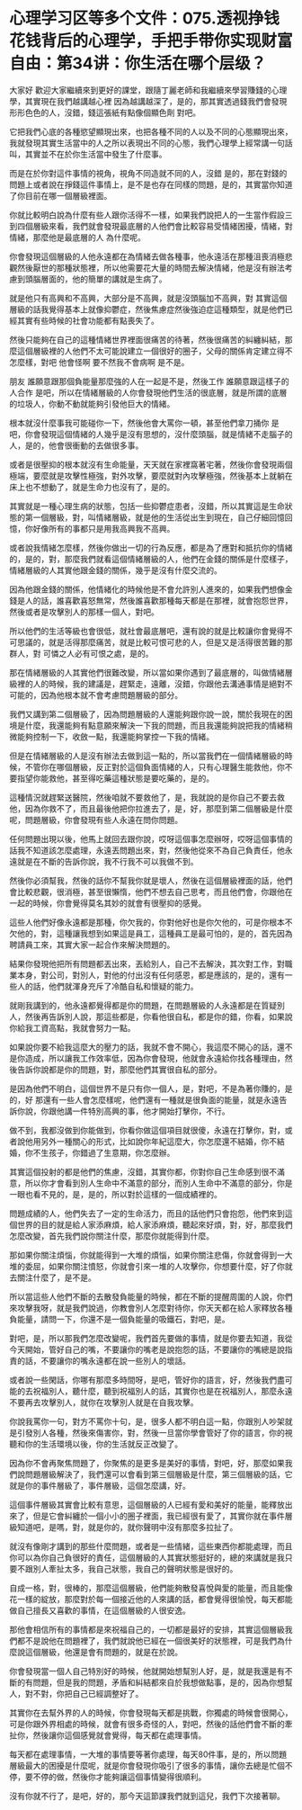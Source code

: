 # 心理学习区等多个文件：075.透视挣钱花钱背后的心理学，手把手带你实现财富自由：第34讲：你生活在哪个层级？

大家好 歡迎大家繼續來到更好的課堂，跟隨丁麗老師和我繼續來學習賺錢的心理學，其實現在我們越講越心裡 因為越講越深了，是的，那其實透過錢我們會發現形形色色的人，沒錯，錢這張紙有點像個顯色劑 對吧。

它把我們心底的各種慾望顯現出來，也把各種不同的人以及不同的心態顯現出來，我就發現其實生活當中的人之所以表現出不同的心態，我們心理學上經常講一句話叫，其實並不在於你生活當中發生了什麼事。

而是在於你對這件事情的視角，視角不同造就不同的人，沒錯 是的，那在對錢的問題上或者說在掙錢這件事情上，是不是也存在同樣的問題，是的，其實當你知道了你目前在哪一個層級裡面。

你就比較明白說為什麼有些人跟你活得不一樣，如果我們說把人的一生當作假設三到四個層級來看，我們就會發現最底層的人他們會比較容易受情緒困擾，情緒，對 情緒，那麼他是最底層的人 為什麼呢。

你會發現這個層級的人他永遠都在為情緒去做各種事，他永遠活在那種沮喪消極悲觀然後厭世的那種狀態裡，所以他需要花大量的時間去解決情緒，他是沒有辦法考慮到頭腦層面的，他的簡單的講就是生病了。

就是他只有高興和不高興，大部分是不高興，就是沒頭腦加不高興，對 其實這個層級的話我覺得基本上就像抑鬱症，然後焦慮症然後強迫症這種類型，就是他們已經其實有些時候的社會功能都有點喪失了。

然後只能夠在自己的這種情緒世界裡面很痛苦的待著，然後很痛苦的糾纏糾結，那麼這個層級裡的人他們不太可能說建立一個很好的圈子，父母的關係肯定建立得不怎麼樣，對吧 他會怪啊 要不然我不會病啊 是不是。

朋友 誰願意跟那個負能量那麼強的人在一起是不是，然後工作 誰願意跟這樣子的人合作 是吧，所以在情緒層級的人你會發現他們生活的很底層，就是所謂的底層的垃圾人，你動不動就能夠引發他巨大的情緒。

根本就沒什麼事我可能碰你一下，然後他會大罵你一頓，甚至他們拿刀捅你 是吧，你會發現這個情緒的人幾乎是沒有思想的，沒什麼頭腦，就是情緒不走腦子的人，是的，他會很衝動的去做很多事。

或者是很壓抑的根本就沒有生命能量，天天就在家裡窩著宅著，然後你會發現兩個極端，要麼就是攻擊性極強，對外攻擊，要麼就對內攻擊極強，然後基本上就躺在床上也不想動了，就是生命力也沒有了，是的。

其實就是一種心理生病的狀態，包括一些抑鬱症患者，沒錯，所以其實這是生命狀態的第一個層級，對，叫情緒層級，就是他的生活從出生到現在，自己仔細回憶回憶，你好像所有的事都只是用我高興我不高興。

或者說我情緒怎麼樣，然後你做出一切的行為反應，都是為了應對和抵抗你的情緒的，是的，對，那麼我們就看這個情緒層級的人，他們在金錢的關係是什麼樣子，情緒層級的人其實他跟金錢的關係，幾乎是沒有什麼交流的。

因為他跟金錢的關係，他情緒化的時候他是不會允許別人進來的，如果我們想像金錢是人的話，誰喜歡喜怒無常，然後誰喜歡那種每天都是在那裡，就會抱怨世界，然後或者是攻擊別人的那樣一個人，對吧。

所以他們的生活等級也會很低，就社會最底層吧，還有說的就是比較讓你會覺得不可思議的，就是活得那麼痛苦，就是比較可恨可悲的人，但是又是活得很苦難的那群人，對 可憐之人必有可恨之處，是的。

那在情緒層級的人其實他們很難改變，所以當如果你遇到了最底層的，叫做情緒層級裡的人的時候，我的建議是，趕緊走，遠離，沒錯，你跟他去溝通事情是絕對不可能的，因為他根本就不會考慮問題層級的部分。

我們又講到第二個層級了，因為問題層級的人還能夠跟你說一說，關於我現在的困境是什麼，我還能夠有點意願來解決一下我的問題，而且我還能夠說把我的情緒稍微能夠控制一下，收斂一點，我還能夠掌控一下我的情緒。

但是在情緒層級的人是沒有辦法去做到這一點的，所以當我們在一個情緒層級的時候，不管你在哪個層級，反正對於這個負面情緒的人，只有心理醫生能救他，你不要指望你能救他，甚至得吃藥這種狀態是要吃藥的，是的。

這種情況就趕緊送醫院，然後咱就不要救他了，是，我就說的是你自己不要去救他，因為你救不了，而且最後他把你拉進去了，是，好，那麼到第二個層級是什麼呢，問題層級，你會發現有些人永遠在問你問題。

任何問題出現以後，他馬上就回去跟你說，哎呀這個事怎麼辦呀，哎呀這個事情的話我不知道該怎麼處理，永遠丟問題出來，對，然後他從來不為自己負責任，他永遠就是在不斷的告訴你說，我不行我不可以我做不到。

然後你必須幫我，然後的話你不幫我你就是壞人，然後在這個層級裡面的話，他們會比較悲觀，很消極，甚至很懶惰，他們不想去自己思考，而且他們會，你跟他在一起的時候，你會覺得莫名其妙的就會有很壓抑的感覺。

這些人他們好像永遠都是那種，你欠我的，你對他好也是你欠他的，可是你根本不欠他的，對，這種讓我想到如果這是員工，這種員工是最可怕的，是的，首先因為聘請員工來，其實大家一起合作來解決問題的。

結果你發現他把所有問題都丟出來，丟給別人，自己不去解決，其次對工作，對職業本身，對公司，對別人，對他的付出沒有任何感恩，都是應該的，是的，還有一些人的話，他們就渾身充斥了冷酷自私和懷疑的能力。

就剛我講到的，他永遠都覺得都是你的問題，在問題層級的人永遠都是在質疑別人，然後再告訴別人說，那這些都是，你看他很自私，都是你的錯，你看，如果說你給我工資高點，我就會努力一點。

如果說你要不給我這麼大的壓力的話，我就不會不開心，我這麼不開心的話，還不是你造成，所以讓我工作效率低，因為你會發現，他就會永遠給你找各種理由，然後告訴你說都是你的問題，對，那麼他們其實很自私的部分。

是因為他們不明白，這個世界不是只有你一個人，是，對吧，不是為著你賺的，是的，好 那還有一些人會怎麼樣呢，他們還有一種就是很負面的能量，就是永遠告訴你說，你跟他講一件特別高興的事，他才開始打擊你，不行。

做不到，我都沒做到你能做到，你看你做這個項目就很傻，永遠在打擊你，對，或者說他用另外一種關心的形式，比如說你年紀這麼大，你怎麼還不結婚，你不結婚，你不生孩子，你錯過了生意期，你怎麼辦。

其實這個投射的都是他們的焦慮，沒錯，其實你都，你對你自己生命感到很不滿意，所以你才會看到別人生命中不滿意的部分，而別人生命中不滿意的部分，你是一眼也看不見的，是，是的，所以對於這樣的一個成績裡的。

問題成績的人，他們失去了一定的生命活力，而且的話他們只會抱怨，他們來到這個世界的目的就是給人家添麻煩，給人家添麻煩，聽起來好煩，對，好，那麼我們怎麼改變，首先我們說你關注什麼，那麼你就能得到什麼。

那如果你關注煩惱，你就能得到一大堆的煩惱，如果你關注悲傷，你就會得到一大堆的委屈，如果你關注憤怒，你就會引來一堆的人攻擊你，你想要什麼，好了你就去關注什麼了，是不是。

所以當這些人他們不斷的去散發負能量的時候，都在不斷的提醒周圍的人說，你們來攻擊我呀，就是我們說過，你教會別人怎麼對待你，你天天都在給人家釋放各種負能量，請問一下，你還不是一個負能量的吸鐵石，對吧，是。

對吧，是，所以那我們怎麼改變呢，我們首先要做的事情，就是你要去知道，我從今天開始，管好自己的嘴，不要讓你的嘴老是說抱怨的話，不要讓你的嘴總是說指責的話，不要讓你的嘴永遠都在說一些別人的壞話。

或者說一些閑話，你哪有那麼多時間呀，是吧，管好你的語言，好，然後我們盡可能的去祝福別人，聽什麼，聽到祝福別人的話，其實你也是在祝福別人，那麼永遠不要再去攻擊別人，就你在攻擊別人就是在自我攻擊。

你說我罵你一句，對方不罵你十句，是，很多人都不明白這一點，你跟別人吵架就是引發別人各種，然後來傷害你，對，然後一旦當你學會管好了你的語言，你的視聽和你的生活環境以後，你的生活就反正改變了。

因為你不會再聚焦問題了，你聚焦的是更多是美好的事情，對吧，好，那麼如果我們說問題層級解決了，我們還可以會看到第三個層級是什麼，第三個層級的話，它就是你的事件層級了，事件層級，這個怎麼講，好。

這個事件層級其實會比較有意思，這個層級的人已經有愛和美好的能量，能釋放出來了，但是它會糾纏於一個小小的圈子裡面，我已經很有愛了，其實你就在事件層級知道吧，是嗎，對，就是你的，就你聲明中沒有那麼多拉扯了。

就沒有像剛才講到的那些什麼問題，或者是一些情緒，這些東西你都能處理，而且你可以為你自己負很好的責任，這個層級的人其實狀態挺好的，總的來講就是我只要不跟別人牽扯太多，我自己狀態，我自己的聲明狀態是很好的。

自成一格，對，很棒的，那麼這個層級，他們能夠散發喜悅與愛的能量，而且能像花一樣的綻放，那麼對於每一個接近他的人來講的話，都會覺得很愉悅，每天都能做自己擅長又喜歡的事情，在這個層級的人很安逸。

那他會相信所有的事情都是來祝福自己的，一切都是最好的安排，其實這個層級我們都不是說他在問題裡了，我們就說他已經在一個很美好的狀態裡，可是我們為什麼說這個層級，他還是會有問題的，就是在於說。

你會發現當一個人自己特別好的時候，他就開始想幫別人好，是，就是我還是有不斷的有問題，但是我的問題，矛盾和糾結都來自於我想做點事，是的，因為你想幫人，對不對，你把自己已經調整好了。

其實你在去幫外界的人的時候，你會發現每天都是挑戰，你獨處的時候會很開心，可是你跟外界相處的時候，就會有很多奇怪的人，對吧，然後的話他們會不斷的牽扯你，然後讓你這個感覺就會覺得，每天都在處理事情。

每天都在處理事情，一大堆的事情要等著你處理，每天80件事，是的，所以問題層級最大的困擾是什麼呢，就是你會發現你吸引了很多的事情，讓你去總是忙個不停，要不停的做，然後你才能夠讓這個事情變得很順利。

沒有你就不行了，是吧，好的，那今天這節課我們就到這兒，我們下次接著聊。